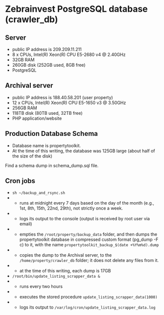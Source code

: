 # Zebrainvest PostgreSQL database (crawler_db)

## Server

* public IP address is 209.209.11.211
* 8 x CPUs, Intel(R) Xeon(R) CPU E5-2680 v4 @ 2.40GHz
* 32GB RAM
* 260GB disk (252GB used, 8GB free)
* PostgreSQL

## Archival server

* public IP address is 188.40.58.201 (user property)
* 12 x CPUs, Intel(R) Xeon(R) CPU E5-1650 v3 @ 3.50GHz
* 256GB RAM
* 118TB disk (80TB used, 32TB free)
* PHP application/website

## Production Database Schema

* Database name is propertytoolkit.
* At the time of this writing, the database was 125GB large (about half of the size of the disk)

Find a schema dump in schema_dump.sql file.

## Cron jobs

* `sh ~/backup_and_rsync.sh`
* * runs at midnight every 7 days based on the day of the month (e.g., 1st, 8th, 15th, 22nd, 29th), not strictly once a week.
* * logs its output to the console (output is received by root user via email)
* * empties the `/root/property/backup_data` folder, and then dumps the propertytoolkit database in compressed custom format (pg_dump -F c) to it, with the name `propertytoolkit_backup_$(date +%Y%m%d).dump`
* * copies the dump to the Archival server, to the `/home/property/crawler_db` folder; it does not delete any files from it.
* * at the time of this writing, each dump is 17GB
* `/root/bin/update_listing_scrapper_data &`
* * runs every two hours
* * executes the stored procedure `update_listing_scrapper_data(1000)`
* * logs its output to `/var/log/cron/update_listing_scrapper_data.log`

